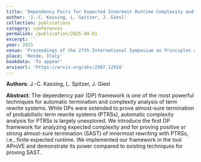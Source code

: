 ```yaml
---
title: 'Dependency Pairs for Expected Innermost Runtime Complexity and Strong Almost-Sure Termination of Probabilistic Term Rewriting'
author: 'J.-C. Kassing, L. Spitzer, J. Giesl'
collection: publications
category: conferences
permalink: /publication/2025-09-01
excerpt: ''
year: 2025
venue: 'Proceedings of the 27th International Symposium on Principles and Practice of Declarative Programming (PPDP 2025)'
place: 'Rende, Italy'
bookdata: 'To appear'
arxivurl: 'https://arxiv.org/abs/2507.12918'
---
```


**Authors**: J.-C. Kassing, L. Spitzer, J. Giesl

**Abstract**:
The dependency pair (DP) framework is one of the most powerful techniques for automatic termination and complexity analysis of term rewrite systems. While DPs were extended to prove almost-sure termination of probabilistic term rewrite systems (PTRSs), automatic complexity analysis for PTRSs is largely unexplored. We introduce the first DP framework for analyzing expected complexity and for proving positive or strong almost-sure termination (SAST) of innermost rewriting with PTRSs, i.e., finite expected runtime. We implemented our framework in the tool AProVE and demonstrate its power compared to existing techniques for proving SAST.